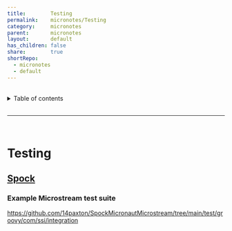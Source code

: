 ```yaml
---
title:        Testing    
permalink:    micronotes/Testing    
category:     micronotes    
parent:       micronotes    
layout:       default    
has_children: false    
share:        true    
shortRepo:    
  - micronotes    
  - default    
---
```

    
    
<br/>    
    
<details markdown="block">    
<summary>    
Table of contents    
</summary>    
{: .text-delta }    
1. TOC    
{:toc}    
</details>    
    
<br/>    
    
***    
    
<br/>    
    
# Testing    
    
## [Spock](https://micronaut-projects.github.io/micronaut-test/latest/guide/index.html#spock)    
    
### Example Microstream test suite    
    
https://github.com/14paxton/SpockMicronautMicrostream/tree/main/test/groovy/com/ssi/integration